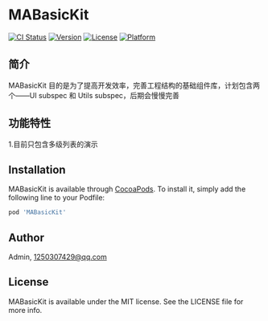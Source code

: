 # MABasicKit

[![CI Status](https://img.shields.io/travis/Admin/MABasicKit.svg?style=flat)](https://travis-ci.org/Admin/MABasicKit)
[![Version](https://img.shields.io/cocoapods/v/MABasicKit.svg?style=flat)](https://cocoapods.org/pods/MABasicKit)
[![License](https://img.shields.io/cocoapods/l/MABasicKit.svg?style=flat)](https://cocoapods.org/pods/MABasicKit)
[![Platform](https://img.shields.io/cocoapods/p/MABasicKit.svg?style=flat)](https://cocoapods.org/pods/MABasicKit)

## 简介

MABasicKit 目的是为了提高开发效率，完善工程结构的基础组件库，计划包含两个——UI subspec 和 Utils subspec，后期会慢慢完善

## 功能特性
1.目前只包含多级列表的演示

## Installation

MABasicKit is available through [CocoaPods](https://cocoapods.org). To install
it, simply add the following line to your Podfile:

```ruby
pod 'MABasicKit'
```

## Author

Admin, 1250307429@qq.com

## License

MABasicKit is available under the MIT license. See the LICENSE file for more info.
